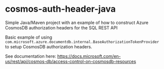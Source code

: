 # cosmos-auth-header-java
Simple Java/Maven project with an example of how to construct Azure CosmosDB authorization headers for the SQL REST API

Basic example of using `com.microsoft.azure.documentdb.internal.BaseAuthorizationTokenProvider` to setup CosmosDB authorization headers.

See documentation here: https://docs.microsoft.com/en-us/rest/api/cosmos-db/access-control-on-cosmosdb-resources
